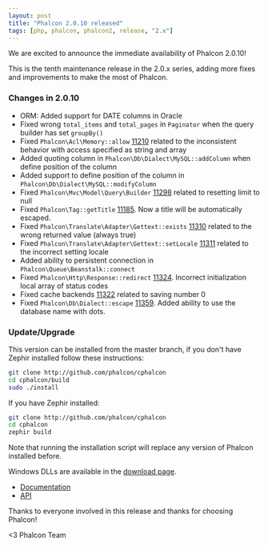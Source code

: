 ```yaml
---
layout: post
title: "Phalcon 2.0.10 released"
tags: [php, phalcon, phalcon2, release, "2.x"]
---
```


We are excited to announce the immediate availability of Phalcon 2.0.10!

This is the tenth maintenance release in the 2.0.x series, adding more fixes
and improvements to make the most of Phalcon.

### Changes in 2.0.10

- ORM: Added support for DATE columns in Oracle
- Fixed wrong `total_items` and `total_pages` in `Paginator` when the query builder has set `groupBy()`
- Fixed `Phalcon\Acl\Memory::allow` [11210](https://github.com/phalcon/cphalcon/issues/11210) related to the inconsistent behavior with access specified as string and array
- Added quoting column in `Phalcon\Db\Dialect\MySQL::addColumn` when define position of the column
- Added support to define position of the column in `Phalcon\Db\Dialect\MySQL::modifyColumn`
- Fixed `Phalcon\Mvc\Model\Query\Builder` [11298](https://github.com/phalcon/cphalcon/issues/11298) related to resetting limit to null
- Fixed `Phalcon\Tag::getTitle` [11185](https://github.com/phalcon/cphalcon/issues/11185). Now a title will be automatically escaped.
- Fixed `Phalcon\Translate\Adapter\Gettext::exists` [11310](https://github.com/phalcon/cphalcon/issues/11310) related to the wrong returned value (always true)
- Fixed `Phalcon\Translate\Adapter\Gettext::setLocale` [11311](https://github.com/phalcon/cphalcon/issues/11311) related to the incorrect setting locale
- Added ability to persistent connection in `Phalcon\Queue\Beanstalk::connect`
- Fixed `Phalcon\Http\Response::redirect` [11324](https://github.com/phalcon/cphalcon/issues/11324). Incorrect initialization local array of status codes
- Fixed cache backends [11322](https://github.com/phalcon/cphalcon/issues/11322) related to saving number 0
- Fixed `Phalcon\Db\Dialect::escape` [11359](https://github.com/phalcon/cphalcon/issues/11359). Added ability to use the database name with dots.

### Update/Upgrade

This version can be installed from the master branch, if you don't have Zephir installed follow these instructions:

```sh
git clone http://github.com/phalcon/cphalcon
cd cphalcon/build
sudo ./install
```

If you have Zephir installed:

```sh
git clone http://github.com/phalcon/cphalcon
cd cphalcon
zephir build
```

Note that running the installation script will replace any version of Phalcon installed before.

Windows DLLs are available in the [download page](https://phalconphp.com/en/download/windows).

* [Documentation](https://docs.phalconphp.com)
* [API](https://api.phalconphp.com/)

Thanks to everyone involved in this release and thanks for choosing Phalcon!

<3 Phalcon Team
